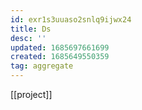 ```yaml
---
id: exr1s3uuaso2snlq9ijwx24
title: Ds
desc: ''
updated: 1685697661699
created: 1685649550359
tag: aggregate
---
```


[[project]]
